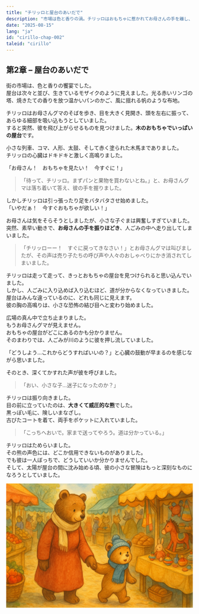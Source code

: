 ```yaml
---
title: "チリッロと屋台のあいだで"
description: "市場は色と香りの渦。チリッロはおもちゃに惹かれてお母さんの手を離し、人ごみに迷い込んでしまう。そこで出会ったのは、どこか愛想のない大きな熊だった。"
date: "2025-08-15"
lang: "ja"
id: "cirillo-chap-002"
taleid: "cirillo"
---
```


## 第2章 – 屋台のあいだで

街の市場は、色と香りの饗宴でした。  
屋台は次々と並び、生きているモザイクのように見えました。光る赤いリンゴの塔、焼きたての香りを放つ温かいパンのかご、風に揺れる帆のような布地。

チリッロはお母さんグマのそばを歩き、目を大きく見開き、頭を左右に振って、あらゆる細部を吸い込もうとしていました。  
すると突然、彼を飛び上がらせるものを見つけました。**木のおもちゃでいっぱいの屋台**です。

小さな列車、コマ、人形、太鼓、そして赤く塗られた木馬までありました。  
チリッロの心臓はドキドキと激しく高鳴りました。

「お母さん！　おもちゃを見たい！　今すぐに！」

> 「待って、チリッロ。まずパンと果物を買わないとね。」と、お母さんグマは落ち着いて答え、彼の手を握りました。

しかしチリッロは引っ張ったり足をバタバタさせ始めました。  
「いやだぁ！　今すぐおもちゃが欲しい！」

お母さんは気をそらそうとしましたが、小さな子ぐまは興奮しすぎていました。  
突然、素早い動きで、**お母さんの手を振りほどき**、人ごみの中へ走り出してしまいました。

> 「チリッローー！　すぐに戻ってきなさい！」とお母さんグマは叫びましたが、その声は売り子たちの呼び声や人々のおしゃべりにかき消されてしまいました。

チリッロは走って走って、きっとおもちゃの屋台を見つけられると思い込んでいました。  
しかし、人ごみに入り込めば入り込むほど、道が分からなくなっていきました。  
屋台はみんな違っているのに、どれも同じに見えます。  
彼の胸の高鳴りは、小さな恐怖の結び目へと変わり始めました。

広場の真ん中で立ち止まりました。  
もうお母さんグマが見えません。  
おもちゃの屋台がどこにあるのかも分かりません。  
そのまわりでは、人ごみが川のように彼を押し流していました。

「どうしよう…これからどうすればいいの？」と心臓の鼓動が早まるのを感じながら思いました。

そのとき、深くてかすれた声が彼を呼びました。  
> 「おい、小さな子…迷子になったのか？」

チリッロは振り向きました。  
目の前に立っていたのは、**大きくて威圧的な熊**でした。  
黒っぽい毛に、険しいまなざし。  
古びたコートを着て、両手をポケットに入れていました。

> 「こっちへおいで。家まで送ってやろう。道は分かっている。」

チリッロはためらいました。  
その熊の声色には、どこか信用できないものがありました。  
でも彼は一人ぼっちで、どうしていいか分かりませんでした。  
そして、太陽が屋台の間に沈み始める頃、彼の小さな冒険はもっと深刻なものになろうとしていました。

![Cirillo](../../../assets/cirillo/cirillo_chap_002.png)
